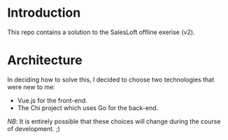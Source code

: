 # Introduction

This repo contains a solution to the SalesLoft offline exerise (v2).

# Architecture

In deciding how to solve this, I decided to choose two technologies
that were new to me:

- Vue.js for the front-end.
- The Chi project which uses Go for the back-end.

*NB*: It is entirely possible that these choices will change during the course of development. ;)
